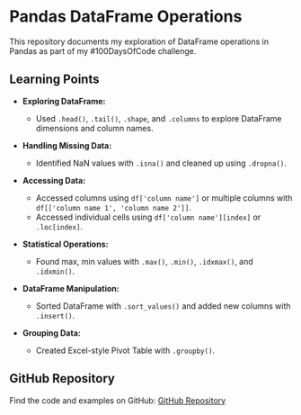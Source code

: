# Pandas DataFrame Operations

This repository documents my exploration of DataFrame operations in Pandas as part of my #100DaysOfCode challenge.

## Learning Points

- **Exploring DataFrame:**

  - Used `.head()`, `.tail()`, `.shape`, and `.columns` to explore DataFrame dimensions and column names.

- **Handling Missing Data:**

  - Identified NaN values with `.isna()` and cleaned up using `.dropna()`.

- **Accessing Data:**

  - Accessed columns using `df['column name']` or multiple columns with `df[['column name 1', 'column name 2']]`.
  - Accessed individual cells using `df['column name'][index]` or `.loc[index]`.

- **Statistical Operations:**

  - Found max, min values with `.max()`, `.min()`, `.idxmax()`, and `.idxmin()`.

- **DataFrame Manipulation:**

  - Sorted DataFrame with `.sort_values()` and added new columns with `.insert()`.

- **Grouping Data:**
  - Created Excel-style Pivot Table with `.groupby()`.

## GitHub Repository

Find the code and examples on GitHub:
[GitHub Repository](https://github.com/imnilesh18/Python-Projects)

